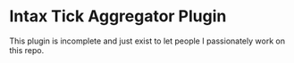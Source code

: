 # Intax Tick Aggregator Plugin

This plugin is incomplete and just exist to let people I passionately work on this repo.
